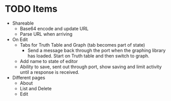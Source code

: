 # TODO Items

- Shareable
  - Base64 encode and update URL
  - Parse URL when arriving
- On Edit
  - Tabs for Truth Table and Graph (tab becomes part of state)
    - Send a message back through the port when the graphing library has loaded. Start on Truth table and then switch to graph.
  - Add name to state of editor
  - Ability to save, sent out through port, show saving and limit activity until a response is received.
- Different pages
  - About
  - List and Delete
  - Edit

